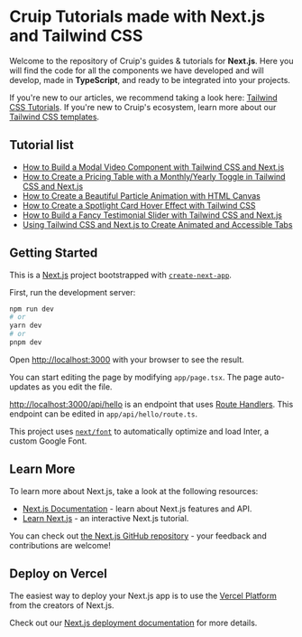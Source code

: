 # Cruip Tutorials made with Next.js and Tailwind CSS

Welcome to the repository of Cruip's guides & tutorials for **Next.js**. Here you will find the code for all the components we have developed and will develop, made in **TypeScript**, and ready to be integrated into your projects.

If you're new to our articles, we recommend taking a look here: [Tailwind CSS Tutorials](https://cruip.com/tutorials/). If you're new to Cruip's ecosystem, learn more about our [Tailwind CSS templates](https://cruip.com/).

## Tutorial list

- [How to Build a Modal Video Component with Tailwind CSS and Next.js](https://cruip.com/how-to-build-a-modal-video-component-with-tailwind-css-and-next-js/)
- [How to Create a Pricing Table with a Monthly/Yearly Toggle in Tailwind CSS and Next.js](https://cruip.com/how-to-create-a-pricing-table-with-a-monthly-yearly-toggle-in-tailwind-css-and-next-js/)
- [How to Create a Beautiful Particle Animation with HTML Canvas](https://cruip.com/how-to-create-a-beautiful-particle-animation-with-html-canvas/)
- [How to Create a Spotlight Card Hover Effect with Tailwind CSS](https://cruip.com/how-to-create-a-spotlight-card-hover-effect-with-tailwind-css/)
- [How to Build a Fancy Testimonial Slider with Tailwind CSS and Next.js](https://cruip.com/how-to-build-a-fancy-testimonial-slider-with-tailwind-css-and-next-js/)
- [Using Tailwind CSS and Next.js to Create Animated and Accessible Tabs](https://cruip.com/using-tailwind-css-and-next-js-to-create-animated-and-accessible-tabs/)

## Getting Started

This is a [Next.js](https://nextjs.org/) project bootstrapped with [`create-next-app`](https://github.com/vercel/next.js/tree/canary/packages/create-next-app).

First, run the development server:

```bash
npm run dev
# or
yarn dev
# or
pnpm dev
```

Open [http://localhost:3000](http://localhost:3000) with your browser to see the result.

You can start editing the page by modifying `app/page.tsx`. The page auto-updates as you edit the file.

[http://localhost:3000/api/hello](http://localhost:3000/api/hello) is an endpoint that uses [Route Handlers](https://beta.nextjs.org/docs/routing/route-handlers). This endpoint can be edited in `app/api/hello/route.ts`.

This project uses [`next/font`](https://nextjs.org/docs/basic-features/font-optimization) to automatically optimize and load Inter, a custom Google Font.

## Learn More

To learn more about Next.js, take a look at the following resources:

- [Next.js Documentation](https://nextjs.org/docs) - learn about Next.js features and API.
- [Learn Next.js](https://nextjs.org/learn) - an interactive Next.js tutorial.

You can check out [the Next.js GitHub repository](https://github.com/vercel/next.js/) - your feedback and contributions are welcome!

## Deploy on Vercel

The easiest way to deploy your Next.js app is to use the [Vercel Platform](https://vercel.com/new?utm_medium=default-template&filter=next.js&utm_source=create-next-app&utm_campaign=create-next-app-readme) from the creators of Next.js.

Check out our [Next.js deployment documentation](https://nextjs.org/docs/deployment) for more details.
